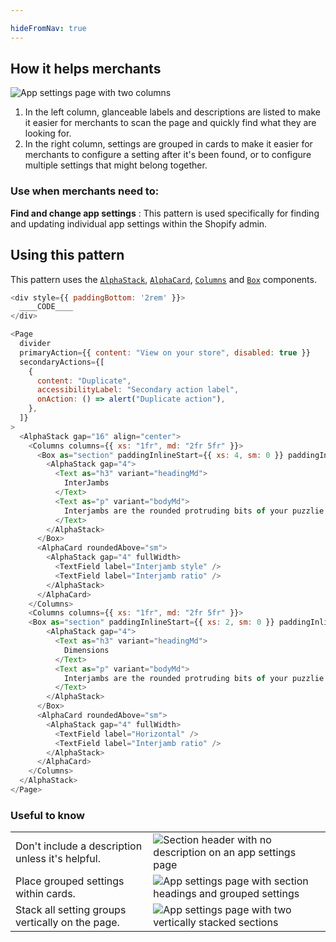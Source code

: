 ```yaml
---

hideFromNav: true
---
```



<div as="HowItHelps">

## How it helps merchants

![App settings page with two columns](/images/patterns/app-settings-cover-image.png)

1. In the left column, glanceable labels and descriptions are listed to make it easier for merchants to scan the page and quickly find what they are looking for.
2. In the right column, settings are grouped in cards to make it easier for merchants to configure a setting after it's been found, or to configure multiple settings that might belong together.

<div as="DefinitionTable">

### Use when merchants need to:

**Find and change app settings**
:   This pattern is used specifically for finding and updating individual app settings within the Shopify admin.

</div>
</div>
<div as="Usage">

## Using this pattern

This pattern uses the [`AlphaStack`](/components/layout-and-structure/alpha-stack), [`AlphaCard`](/components/layout-and-structure/alpha-card), [`Columns`](/components/layout-and-structure/columns) and [`Box`](/components/layout-and-structure/box) components.

```javascript {"type":"previewContext","for":"example"}
<div style={{ paddingBottom: '2rem' }}>
  ____CODE____
</div>
```

```javascript {"type":"livePreview","id":"example"}
<Page
  divider
  primaryAction={{ content: "View on your store", disabled: true }}
  secondaryActions={[
    {
      content: "Duplicate",
      accessibilityLabel: "Secondary action label",
      onAction: () => alert("Duplicate action"),
    },
  ]}
>
  <AlphaStack gap="16" align="center">
    <Columns columns={{ xs: "1fr", md: "2fr 5fr" }}>
      <Box as="section" paddingInlineStart={{ xs: 4, sm: 0 }} paddingInlineEnd={{ xs: 2, sm: 0 }}>
        <AlphaStack gap="4">
          <Text as="h3" variant="headingMd">
            InterJambs
          </Text>
          <Text as="p" variant="bodyMd">
            Interjambs are the rounded protruding bits of your puzzlie piece
          </Text>
        </AlphaStack>
      </Box>
      <AlphaCard roundedAbove="sm">
        <AlphaStack gap="4" fullWidth>
          <TextField label="Interjamb style" />
          <TextField label="Interjamb ratio" />
        </AlphaStack>
      </AlphaCard>
    </Columns>
    <Columns columns={{ xs: "1fr", md: "2fr 5fr" }}>
    <Box as="section" paddingInlineStart={{ xs: 2, sm: 0 }} paddingInlineEnd={{ xs: 2, sm: 0 }}>
        <AlphaStack gap="4">
          <Text as="h3" variant="headingMd">
            Dimensions
          </Text>
          <Text as="p" variant="bodyMd">
            Interjambs are the rounded protruding bits of your puzzlie piece
          </Text>
        </AlphaStack>
      </Box>
      <AlphaCard roundedAbove="sm">
        <AlphaStack gap="4" fullWidth>
          <TextField label="Horizontal" />
          <TextField label="Interjamb ratio" />
        </AlphaStack>
      </AlphaCard>
    </Columns>
  </AlphaStack>
</Page>
```

</div>
<div as="UsefulToKnow">

### Useful to know

| | |
|-|-|
|Don't include a description unless it's helpful.|![Section header with no description on an app settings page](/images/patterns/app-settings-usage-1.png)|
|Place grouped settings within cards.|![App settings page with section headings and grouped settings](/images/patterns/app-settings-usage-2.png)|
|Stack all setting groups vertically on the page.|![App settings page with two vertically stacked sections](/images/patterns/app-settings-usage-3.png)|

</div>